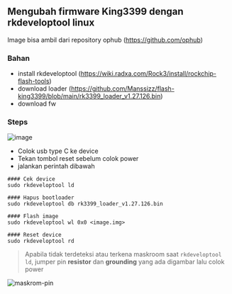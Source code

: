 ## Mengubah firmware King3399 dengan rkdeveloptool linux
Image bisa ambil dari repository ophub (https://github.com/ophub)

### Bahan
- install rkdeveloptool (https://wiki.radxa.com/Rock3/install/rockchip-flash-tools)
- download loader (https://github.com/Manssizz/flash-king3399/blob/main/rk3399_loader_v1.27.126.bin)
- download fw

### Steps
![image](https://github.com/Manssizz/flash-king3399/assets/23637327/b5280f6a-53da-43bd-a67a-aca27a1098d7)

- Colok usb type C ke device
- Tekan tombol reset sebelum colok power
- jalankan perintah dibawah

```
#### Cek device
sudo rkdeveloptool ld

#### Hapus bootloader
sudo rkdeveloptool db rk3399_loader_v1.27.126.bin

#### Flash image
sudo rkdeveloptool wl 0x0 <image.img>

#### Reset device
sudo rkdeveloptool rd
```

> Apabila tidak terdeteksi atau terkena maskroom saat `rkdeveloptool ld`, jumper pin **resistor** dan **grounding** yang ada digambar lalu colok power

![maskrom-pin](https://github.com/Manssizz/flash-king3399/assets/23637327/71923adb-c540-4024-996d-bcc99272c2dd)
